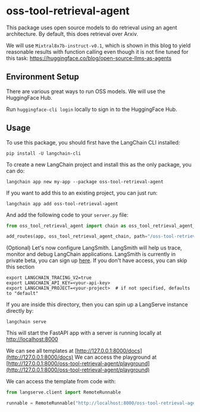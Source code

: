 # oss-tool-retrieval-agent

This package uses open source models to do retrieval using an agent architecture. By default, this does retrieval over Arxiv.

We will use `Mixtral8x7b-instruct-v0.1`, which is shown in this blog to yield reasonable
results with function calling even though it is not fine tuned for this task: https://huggingface.co/blog/open-source-llms-as-agents


## Environment Setup

There are various great ways to run OSS models. We will use the HuggingFace Hub.

Run `huggingface-cli login` locally to sign in to the HuggingFace Hub.

## Usage

To use this package, you should first have the LangChain CLI installed:

```shell
pip install -U langchain-cli
```

To create a new LangChain project and install this as the only package, you can do:

```shell
langchain app new my-app --package oss-tool-retrieval-agent
```

If you want to add this to an existing project, you can just run:

```shell
langchain app add oss-tool-retrieval-agent
```

And add the following code to your `server.py` file:
```python
from oss_tool_retrieval_agent import chain as oss_tool_retrieval_agent_chain

add_routes(app, oss_tool_retrieval_agent_chain, path="/oss-tool-retrieval-agent")
```

(Optional) Let's now configure LangSmith. 
LangSmith will help us trace, monitor and debug LangChain applications. 
LangSmith is currently in private beta, you can sign up [here](https://smith.langchain.com/). 
If you don't have access, you can skip this section


```shell
export LANGCHAIN_TRACING_V2=true
export LANGCHAIN_API_KEY=<your-api-key>
export LANGCHAIN_PROJECT=<your-project>  # if not specified, defaults to "default"
```

If you are inside this directory, then you can spin up a LangServe instance directly by:

```shell
langchain serve
```

This will start the FastAPI app with a server is running locally at 
[http://localhost:8000](http://localhost:8000)

We can see all templates at [http://127.0.0.1:8000/docs](http://127.0.0.1:8000/docs)
We can access the playground at [http://127.0.0.1:8000/oss-tool-retrieval-agent/playground](http://127.0.0.1:8000/oss-tool-retrieval-agent/playground)  

We can access the template from code with:

```python
from langserve.client import RemoteRunnable

runnable = RemoteRunnable("http://localhost:8000/oss-tool-retrieval-agent")
```